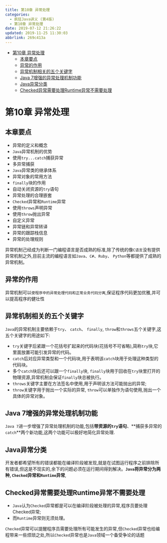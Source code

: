 ```yaml
---
title: 第10章 异常处理
categories: 
  - 疯狂Java讲义 (第4版)
  - 第10章 异常处理
date: 2019-07-12 21:26:22
updated: 2019-11-25 11:30:03
abbrlink: 269c413a
---
```

<div id='my_toc'>

- [第10章 异常处理](/JavaReadingNotes/269c413a/#第10章-异常处理)
    - [本章要点](/JavaReadingNotes/269c413a/#本章要点)
    - [异常的作用](/JavaReadingNotes/269c413a/#异常的作用)
    - [异常机制相关的五个关键字](/JavaReadingNotes/269c413a/#异常机制相关的五个关键字)
    - [Java 7增强的异常处理机制功能](/JavaReadingNotes/269c413a/#Java-7增强的异常处理机制功能)
    - [Java异常分类](/JavaReadingNotes/269c413a/#Java异常分类)
    - [Checked异常需要处理Runtime异常不需要处理](/JavaReadingNotes/269c413a/#Checked异常需要处理Runtime异常不需要处理)

</div>
<!--more-->
<script>if (navigator.platform.toLowerCase() == 'win32'){document.getElementById('my_toc').style.display = 'none';}</script>

<!--end-->
# 第10章 异常处理 #
## 本章要点 ##
- 异常的定义和概念
- `Java`异常机制的优势
- 使用`try...catch`捕获异常
- 多异常捕获
- `Java`异常类的继承体系
- 异常对象的常用方法
- `finally`块的作用
- 自动关闭资源的`try`语句
- 异常处理的合理嵌套
- `Checked`异常和`Runtime`异常
- 使用`throws`声明异常
- 使用`throw`抛出异常
- 自定义异常
- 异常链和异常转译
- 异常的跟踪栈信息
- 异常的处理规则

异常机制己经成为判断一门编程语言是否成熟的标准,除了传统的像`C语言`没有提供异常机制之外,目前主流的编程语言如`Java`、`C#`、`Ruby`、 `Python`等都提供了成熟的异常机制。
## 异常的作用 ##
异常机制可以`使程序中的异常处理代码和正常业务代码分离`,保证程序代码更加优雅,并可以提高程序的健壮性
## 异常机制相关的五个关键字 ##
`Java`的异常机制主要依赖于`try`、 `catch`、 `finally`, `throw`和`throws`五个关键字,这五个关键字的用途如下:
- `try`关键字后紧跟一个花括号扩起来的代码块(花括号不可省略),简称`try`块,它里面放置可能引发异常的代码。 
- `catch`后对应异常类型和一个代码块,用于表明该`catch`块用于处理这种类型的代码块。
- 多个`catch`块后还可以跟一个`finally`块, `finally`块用于回收在`try`块里打开的物理资源,异常机制会保证`finally`块总被执行。
- `throws`关键字主要在方法签名中使用,用于声明该方法可能抛出的异常;
- `throw`关键字用于抛出一个实际的异常, `throw`可以单独作为语句使用,抛出一个具体的异常对象。

## Java 7增强的异常处理机制功能 ##
`Java 7`进一步增强了异常处理机制的功能,包括**带资源的`try`语句**、**捕获多异常的`catch`**两个新功能,这两个功能可以极好地简化异常处理.
## Java异常分类 ##
开发者都希望所有的错误都能在编译阶段被发现,就是在试图运行程序之前排除所有错误,但这是不现实的,余下的问题必须在运行期间得到解决。**`Java`将异常分为两种, `Checked`异常和`Runtime`异常**,
## Checked异常需要处理Runtime异常不需要处理 ##
- `Java`认为`Checked`异常都是可以在编译阶段被处理的异常,程序员要处理Checked异常;
- 而`Runtime`异常则无须处理。 

`Checked`异常可以提醒程序员需要处理所有可能发生的异常,但`Checked`异常也给编程带来一些烦琐之处,所以`Checked`异常也是`Java`领域一个备受争论的话题

